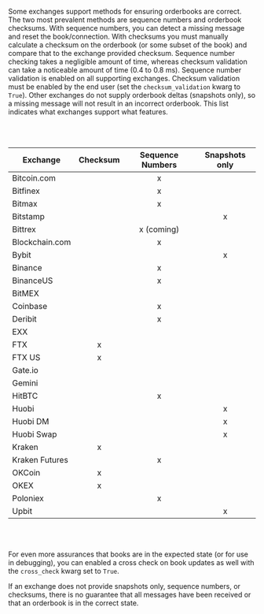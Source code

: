 
Some exchanges support methods for ensuring orderbooks are correct. The two most prevalent methods are sequence numbers and orderbook checksums. With sequence numbers, you can detect a missing message and reset the book/connection. With checksums you must manually calculate a checksum on the orderbook (or some subset of  the book) and compare that to the exchange provided checksum. Sequence number checking takes a negligible amount of time, whereas checksum validation can take a noticeable amount of time (0.4 to 0.8 ms). Sequence number validation is enabled on all supporting exchanges. Checksum validation must be enabled by the end user (set the `checksum_validation` kwarg to `True`). Other exchanges do not supply orderbook deltas (snapshots only), so a missing message will not result in an incorrect orderbook. This list indicates what exchanges support what features. 

<br/>
<br/>

| Exchange      | Checksum      | Sequence Numbers | Snapshots only |
| ------------- |:-------------:| :---------------:|:--------------:|
| Bitcoin.com   |               | x                |                |
| Bitfinex      |               | x                |                |
| Bitmax        |               | x                |                |
| Bitstamp      |               |                  | x              |
| Bittrex       |               | x (coming)       |                |
| Blockchain.com|               | x                |                |
| Bybit         |               |                  |   x            |
| Binance       |               |   x              |                |
| BinanceUS     |               | x                |                |
| BitMEX        |               |                  |                |
| Coinbase      |               |  x               |                |
| Deribit       |               | x                |                |
| EXX           |               |                  |                |
| FTX           | x             |                  |                |
| FTX US        | x             |                  |                |
| Gate.io       |               |                  |                |
| Gemini        |               |                  |                |
| HitBTC        |               |  x               |                |
| Huobi         |               |                  | x              |
| Huobi DM      |               |                  |  x             |
| Huobi Swap    |               |                  |  x             |
| Kraken        |    x          |                  |                |
| Kraken Futures|               | x                |                |
| OKCoin        |  x            |                  |                |
| OKEX          |  x            |                  |                |
| Poloniex      |               | x                |                |
| Upbit         |               |                  |     x          |


<br/>
<br/>

For even more assurances that books are in the expected state (or for use in debugging), you can enabled a cross check on book updates as well with the `cross_check` kwarg set to `True`.  

If an exchange does not provide snapshots only, sequence numbers, or checksums, there is no guarantee that all messages have been received or that an orderbook is in the correct state. 
